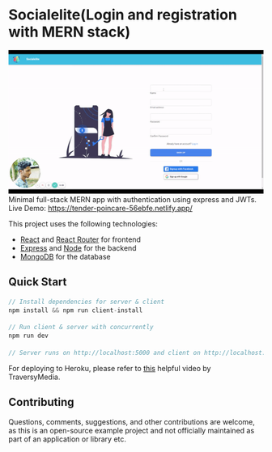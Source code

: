 # Socialelite(Login and registration with MERN stack)

![Final App](./ReadmeImages/ezgif.com-gif-maker.gif)</br>
Minimal full-stack MERN app with authentication using express and JWTs.</br>
Live Demo: https://tender-poincare-56ebfe.netlify.app/


This project uses the following technologies:

- [React](https://reactjs.org) and [React Router](https://reacttraining.com/react-router/) for frontend
- [Express](http://expressjs.com/) and [Node](https://nodejs.org/en/) for the backend
- [MongoDB](https://www.mongodb.com/) for the database


## Quick Start

```javascript
// Install dependencies for server & client
npm install && npm run client-install

// Run client & server with concurrently
npm run dev

// Server runs on http://localhost:5000 and client on http://localhost:3000
```

For deploying to Heroku, please refer to [this](https://www.youtube.com/watch?v=71wSzpLyW9k) helpful video by TraversyMedia.


## Contributing
Questions, comments, suggestions, and other contributions are welcome, as this is an open-source example project and not officially maintained as part of an application or library etc. 



